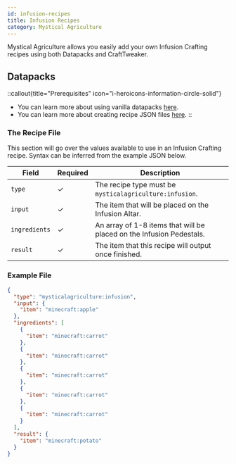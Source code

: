 ```yaml
---
id: infusion-recipes
title: Infusion Recipes
category: Mystical Agriculture
---
```


Mystical Agriculture allows you easily add your own Infusion Crafting recipes using both Datapacks and CraftTweaker.

## Datapacks

::callout{title="Prerequisites" icon="i-heroicons-information-circle-solid"}
- You can learn more about using vanilla datapacks <a href="https://minecraft.gamepedia.com/Data_pack" target="_blank">here</a>.
- You can learn more about creating recipe JSON files <a href="https://minecraft.gamepedia.com/Recipe" target="_blank">here</a>.
::

### The Recipe File

This section will go over the values available to use in an Infusion Crafting recipe. Syntax can be inferred from the example JSON below.

| Field         | Required | Description                                                          |
|---------------|----------|----------------------------------------------------------------------|
| `type`        | ✓        | The recipe type must be `mysticalagriculture:infusion`.              |
| `input`       | ✓        | The item that will be placed on the Infusion Altar.                  |
| `ingredients` | ✓        | An array of 1-8 items that will be placed on the Infusion Pedestals. |
| `result`      | ✓        | The item that this recipe will output once finished.                 |

### Example File

```json
{
  "type": "mysticalagriculture:infusion",
  "input": {
    "item": "minecraft:apple"
  },
  "ingredients": [
    {
      "item": "minecraft:carrot"
    },
    {
      "item": "minecraft:carrot"
    },
    {
      "item": "minecraft:carrot"
    },
    {
      "item": "minecraft:carrot"
    },
    {
      "item": "minecraft:carrot"
    }
  ],
  "result": {
    "item": "minecraft:potato"
  }
}
```
